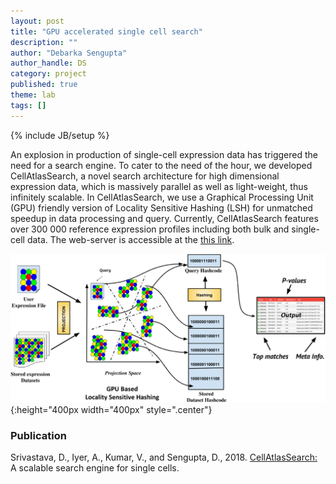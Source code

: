 ```yaml
---
layout: post
title: "GPU accelerated single cell search"
description: ""
author: "Debarka Sengupta"
author_handle: DS
category: project
published: true
theme: lab
tags: []
---
```

{% include JB/setup %}

An explosion in production of single-cell expression data has triggered the need for a search engine. To cater to the need of the hour, we developed CellAtlasSearch, a novel search architecture for high dimensional expression data, which is massively parallel as well as light-weight, thus infinitely scalable. In CellAtlasSearch, we use a Graphical Processing Unit (GPU) friendly version of Locality Sensitive Hashing (LSH) for unmatched speedup in data processing and query. Currently, CellAtlasSearch features over 300 000 reference expression profiles including both bulk and single-cell data. The web-server is accessible at the [this link][1].


![CellAtlasSearch](/assets/images/CellAtlasSearch.jpeg){:height="400px width="400px" style=".center"}


### Publication

Srivastava, D., Iyer, A., Kumar, V., and Sengupta, D., 2018. [CellAtlasSearch:][1] A scalable search engine for single cells.


[1]: https://academic.oup.com/nar/advance-article/doi/10.1093/nar/gky421/5000022
